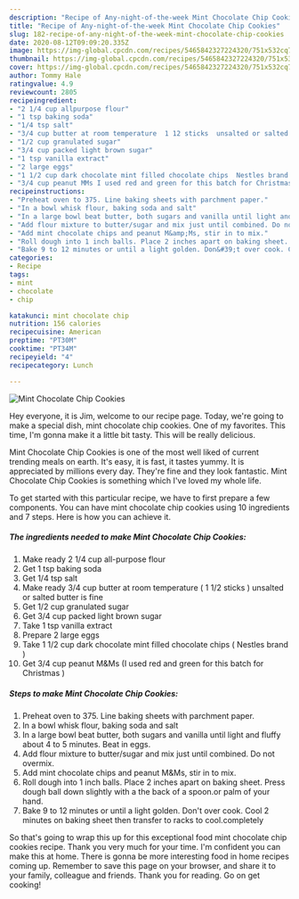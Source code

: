 ```yaml
---
description: "Recipe of Any-night-of-the-week Mint Chocolate Chip Cookies"
title: "Recipe of Any-night-of-the-week Mint Chocolate Chip Cookies"
slug: 182-recipe-of-any-night-of-the-week-mint-chocolate-chip-cookies
date: 2020-08-12T09:09:20.335Z
image: https://img-global.cpcdn.com/recipes/5465842327224320/751x532cq70/mint-chocolate-chip-cookies-recipe-main-photo.jpg
thumbnail: https://img-global.cpcdn.com/recipes/5465842327224320/751x532cq70/mint-chocolate-chip-cookies-recipe-main-photo.jpg
cover: https://img-global.cpcdn.com/recipes/5465842327224320/751x532cq70/mint-chocolate-chip-cookies-recipe-main-photo.jpg
author: Tommy Hale
ratingvalue: 4.9
reviewcount: 2805
recipeingredient:
- "2 1/4 cup allpurpose flour"
- "1 tsp baking soda"
- "1/4 tsp salt"
- "3/4 cup butter at room temperature  1 12 sticks  unsalted or salted butter is fine"
- "1/2 cup granulated sugar"
- "3/4 cup packed light brown sugar"
- "1 tsp vanilla extract"
- "2 large eggs"
- "1 1/2 cup dark chocolate mint filled chocolate chips  Nestles brand "
- "3/4 cup peanut MMs I used red and green for this batch for Christmas "
recipeinstructions:
- "Preheat oven to 375. Line baking sheets with parchment paper."
- "In a bowl whisk flour, baking soda and salt"
- "In a large bowl beat butter, both sugars and vanilla until light and fluffy about 4 to  5 minutes. Beat in eggs."
- "Add flour mixture to butter/sugar and mix just until combined. Do not overmix."
- "Add mint chocolate chips and peanut M&amp;Ms, stir in to mix."
- "Roll dough into 1 inch balls. Place 2 inches apart on baking sheet. Press dough ball down slightly with a the back of a spoon.or palm of your hand."
- "Bake 9 to 12 minutes or until a light golden. Don&#39;t over cook. Cool 2 minutes on baking sheet then transfer to racks to cool.completely"
categories:
- Recipe
tags:
- mint
- chocolate
- chip

katakunci: mint chocolate chip 
nutrition: 156 calories
recipecuisine: American
preptime: "PT30M"
cooktime: "PT34M"
recipeyield: "4"
recipecategory: Lunch

---
```



![Mint Chocolate Chip Cookies](https://img-global.cpcdn.com/recipes/5465842327224320/751x532cq70/mint-chocolate-chip-cookies-recipe-main-photo.jpg)

Hey everyone, it is Jim, welcome to our recipe page. Today, we're going to make a special dish, mint chocolate chip cookies. One of my favorites. This time, I'm gonna make it a little bit tasty. This will be really delicious.



Mint Chocolate Chip Cookies is one of the most well liked of current trending meals on earth. It's easy, it is fast, it tastes yummy. It is appreciated by millions every day. They're fine and they look fantastic. Mint Chocolate Chip Cookies is something which I've loved my whole life.


To get started with this particular recipe, we have to first prepare a few components. You can have mint chocolate chip cookies using 10 ingredients and 7 steps. Here is how you can achieve it.

<!--inarticleads1-->

##### The ingredients needed to make Mint Chocolate Chip Cookies:

1. Make ready 2 1/4 cup all-purpose flour
1. Get 1 tsp baking soda
1. Get 1/4 tsp salt
1. Make ready 3/4 cup butter at room temperature ( 1 1/2 sticks ) unsalted or salted butter is fine
1. Get 1/2 cup granulated sugar
1. Get 3/4 cup packed light brown sugar
1. Take 1 tsp vanilla extract
1. Prepare 2 large eggs
1. Take 1 1/2 cup dark chocolate mint filled chocolate chips ( Nestles brand )
1. Get 3/4 cup peanut M&amp;Ms (I used red and green for this batch for Christmas )




<!--inarticleads2-->

##### Steps to make Mint Chocolate Chip Cookies:

1. Preheat oven to 375. Line baking sheets with parchment paper.
1. In a bowl whisk flour, baking soda and salt
1. In a large bowl beat butter, both sugars and vanilla until light and fluffy about 4 to  5 minutes. Beat in eggs.
1. Add flour mixture to butter/sugar and mix just until combined. Do not overmix.
1. Add mint chocolate chips and peanut M&amp;Ms, stir in to mix.
1. Roll dough into 1 inch balls. Place 2 inches apart on baking sheet. Press dough ball down slightly with a the back of a spoon.or palm of your hand.
1. Bake 9 to 12 minutes or until a light golden. Don&#39;t over cook. Cool 2 minutes on baking sheet then transfer to racks to cool.completely




So that's going to wrap this up for this exceptional food mint chocolate chip cookies recipe. Thank you very much for your time. I'm confident you can make this at home. There is gonna be more interesting food in home recipes coming up. Remember to save this page on your browser, and share it to your family, colleague and friends. Thank you for reading. Go on get cooking!
